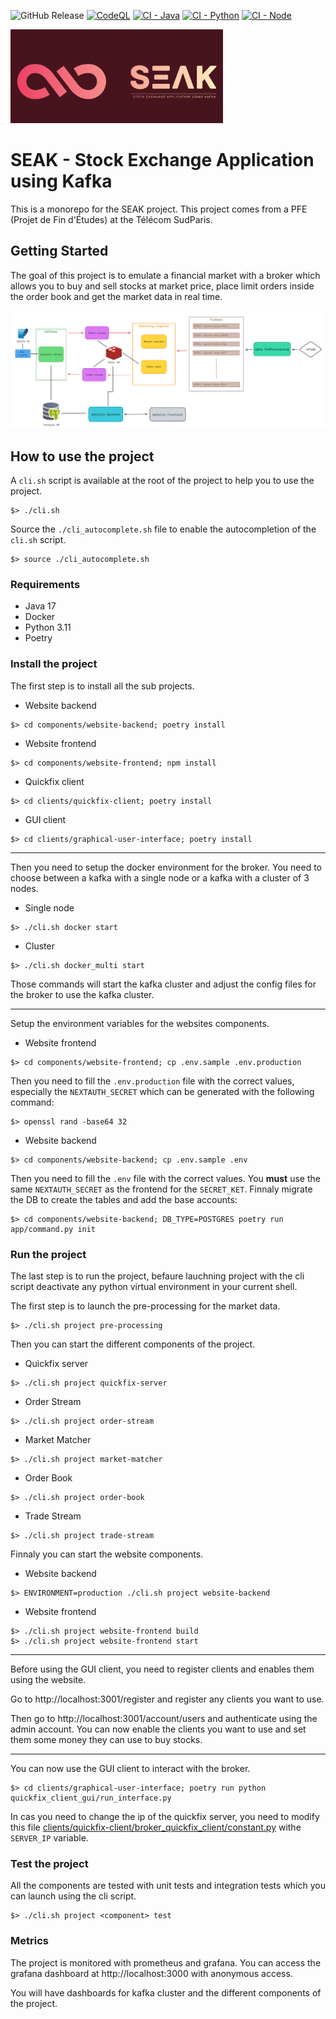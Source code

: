 ![GitHub Release](https://img.shields.io/github/v/release/SamuelGuillemet/pfe-asr-broker?label=Version)
[![CodeQL](https://github.com/SamuelGuillemet/pfe-asr-broker/actions/workflows/codeql.yml/badge.svg)](https://github.com/SamuelGuillemet/pfe-asr-broker/actions/workflows/codeql.yml)
[![CI - Java](https://github.com/SamuelGuillemet/pfe-asr-broker/actions/workflows/ci-java.yml/badge.svg)](https://github.com/SamuelGuillemet/pfe-asr-broker/actions/workflows/ci-java.yml)
[![CI - Python](https://github.com/SamuelGuillemet/pfe-asr-broker/actions/workflows/ci-python.yml/badge.svg)](https://github.com/SamuelGuillemet/pfe-asr-broker/actions/workflows/ci-python.yml)
[![CI - Node](https://github.com/SamuelGuillemet/pfe-asr-broker/actions/workflows/ci-node.yml/badge.svg)](https://github.com/SamuelGuillemet/pfe-asr-broker/actions/workflows/ci-node.yml)

<img src="docs/logo.png" height="150" />

# SEAK - Stock Exchange Application using Kafka

This is a monorepo for the SEAK project. This project comes from a PFE (Projet de Fin d'Études) at the Télécom SudParis.

## Getting Started

The goal of this project is to emulate a financial market with a broker which allows you to buy and sell stocks at market price, place limit orders inside the order book and get the market data in real time.

![alt text](docs/imgs/architecture.png)

## How to use the project

A `cli.sh` script is available at the root of the project to help you to use the project.

```shell
$> ./cli.sh
```

Source the `./cli_autocomplete.sh` file to enable the autocompletion of the `cli.sh` script.

```shell
$> source ./cli_autocomplete.sh
```

### Requirements

- Java 17
- Docker
- Python 3.11
- Poetry

### Install the project

The first step is to install all the sub projects.

- Website backend
```shell	
$> cd components/website-backend; poetry install
```
- Website frontend
```shell
$> cd components/website-frontend; npm install
```
- Quickfix client
```shell
$> cd clients/quickfix-client; poetry install
```
- GUI client
```shell
$> cd clients/graphical-user-interface; poetry install
```

---

Then you need to setup the docker environment for the broker. You need to choose between a kafka with a single node or a kafka with a cluster of 3 nodes.

- Single node
```shell
$> ./cli.sh docker start
```
- Cluster
```shell
$> ./cli.sh docker_multi start
```

Those commands will start the kafka cluster and adjust the config files for the broker to use the kafka cluster.

---

Setup the environment variables for the websites components.

- Website frontend
```shell
$> cd components/website-frontend; cp .env.sample .env.production
```
Then you need to fill the `.env.production` file with the correct values, especially the `NEXTAUTH_SECRET` which can be generated with the following command:
```shell
$> openssl rand -base64 32
```

- Website backend
```shell
$> cd components/website-backend; cp .env.sample .env
```
Then you need to fill the `.env` file with the correct values. You **must** use the same `NEXTAUTH_SECRET` as the frontend for the `SECRET_KET`.
Finnaly migrate the DB to create the tables and add the base accounts:
```shell
$> cd components/website-backend; DB_TYPE=POSTGRES poetry run app/command.py init
```

### Run the project

The last step is to run the project, befaure lauchning project with the cli script deactivate any python virtual environment in your current shell.

The first step is to launch the pre-processing for the market data.

```shell
$> ./cli.sh project pre-processing
```

Then you can start the different components of the project.

- Quickfix server
```shell
$> ./cli.sh project quickfix-server
```
- Order Stream
```shell
$> ./cli.sh project order-stream
```
- Market Matcher
```shell
$> ./cli.sh project market-matcher
```
- Order Book
```shell
$> ./cli.sh project order-book
```
- Trade Stream
```shell
$> ./cli.sh project trade-stream
```

Finnaly you can start the website components.

- Website backend
```shell
$> ENVIRONMENT=production ./cli.sh project website-backend
```
- Website frontend
```shell
$> ./cli.sh project website-frontend build
$> ./cli.sh project website-frontend start
```

---
Before using the GUI client, you need to register clients and enables them using the website.

Go to http://localhost:3001/register and register any clients you want to use.

Then go to http://localhost:3001/account/users and authenticate using the admin account. You can now enable the clients you want to use and set them some money they can use to buy stocks.

---

You can now use the GUI client to interact with the broker.

```shell
$> cd clients/graphical-user-interface; poetry run python quickfix_client_gui/run_interface.py
```

In cas you need to change the ip of the quickfix server, you need to modify this file [clients/quickfix-client/broker_quickfix_client/constant.py](clients/quickfix-client/broker_quickfix_client/constant.py) withe `SERVER_IP` variable.


### Test the project

All the components are tested with unit tests and integration tests which you can launch using the cli script.

```shell
$> ./cli.sh project <component> test
```

### Metrics

The project is monitored with prometheus and grafana. You can access the grafana dashboard at http://localhost:3000 with anonymous access.

You will have dashboards for kafka cluster and the different components of the project.
